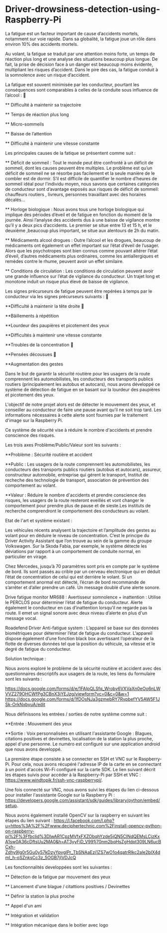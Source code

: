 # Driver-drowsiness-detection-using-Raspberry-Pi

La fatigue est un facteur important de cause d’accidents mortels, notamment sur voie rapide. Dans sa globalité, la fatigue joue un rôle dans environ 10% des accidents mortels.

Au volant, la fatigue se traduit par une attention moins forte, un temps de réaction plus long et une analyse des situations beaucoup plus longue. De fait, la prise de décision face à un danger est beaucoup moins évidente, multipliant les risques d’accident. Dans le pire des cas, la fatigue conduit à la somnolence avec un risque d’accident.

La fatigue est souvent minimisée par les conducteur, pourtant les conséquences sont comparables à celles de la conduite sous influence de l’alcool :  

** Difficulté à maintenir sa trajectoire 

** Temps de réaction plus long 

** Micro-sommeils 

** Baisse de l’attention

** Difficulté à maintenir une vitesse constante

Les principales causes de la fatique se présentent comme suit : 

** Déficit de sommeil : Tout le monde peut être confronté à un déficit de sommeil, dont les causes peuvent être multiples. Le problème est qu’un déficit de sommeil ne se résorbe pas facilement et la seule manière de le combler est de dormir. S’il est difficile de quantifier le nombre d’heures de sommeil idéal pour l’individu moyen, nous savons que certaines catégories de conducteur sont d’avantage exposés aux risques de déficit de sommeil: chauffeurs routiers , livreurs, personnes travaillant avec des horaires décalés... 

** Horloge biologique : Nous avons tous une horloge biologique qui implique des périodes d’éveil et de fatigue en fonction du moment de la journée. Ainsi l’analyse des accidents dus à une baisse de vigilance montre qu’il y a deux pics d’accidents. Le premier se situe entre 13 et 15 h, et le deuxième ,beaucoup plus important, se situe aux alentours de 2h du matin.   

** Médicaments alcool drogues : Outre l’alcool et les drogues, beaucoup de médicaments ont également un effet important sur l’état d’éveil de l’usager. Alors que les psychotropes sont bien connus comme pouvant altérer l’état d’éveil, d’autres médicaments plus ordinaires, comme les antiallergiques et remèdes contre le rhume, peuvent avoir un effet similaire.

** Conditions de circulation : Les conditions de circulation peuvent avoir une grande influence sur l’état de vigilance du conducteur. Un trajet long et monotone induit un risque plus élevé de baisse de vigilance.

Les signes précurseurs de fatigue peuvent être repérées à temps par le conducteur via les signes précurseurs suivants : 

**Difficulté à maintenir la tête droite  

**Bâillements à répétition

**Lourdeur des paupières et picotement des yeux

**Difficultés à maintenir une vitesse constante

**Troubles de la concentration 

**Pensées décousues  

**Augmentation des gestes

Dans le but de garantir la sécurité routière pour les usagers de la route comprennent les automobilistes, les conducteurs des transports publics routiers (principalement les autobus et autocars), nous avons développé ce système de détection de fatigue en se basant sur la lourdeur des paupières et picotement des yeux. 

L'objectif de notre projet alors est de détecter le mouvement des yeux, et conseiller au conducteur de faire une pause avant qu’il ne soit trop tard. Les informations nécessaires à cette alerte sont fournies par le traitement d'image sur la Raspberry Pi.  

Ce système de sécurité vise à réduire le nombre d'accidents et prendre conscience des risques. 

Les trois axes Problème/Public/Valeur sont les suivants :  

**Problème :    Sécurité routière et accident                         

**Public   :    Les usagers de la route comprennent les automobilistes, les conducteurs des transports publics routiers (autobus et autocars), assureur, constructeur automobile, entreprise qui gérent le transport, Institut de recheche des technologie de transport, association de prévention des comportement au volant.

**Valeur   :    Réduire le nombre d'accidents et prendre conscience des risques, les usagers de la route resteront eveillés et vont changer le comportement pour prendre plus de pause et de sieste.Les instituts de recherche comprendront le comportement des conducteurs au volant. 

Etat de l'art et système existant : 

Les véhicules récents analysent la trajectoire et l’amplitude des gestes au volant pour en déduire le niveau de concentration. C’est le principe du Driver Activity Assistant que l’on trouve au sein de la gamme du groupe Volkswagen. Sur la Skoda Fabia, par exemple, le système détecte les déviations par rapport à un comportement de conduite normal, en particulier en virage.

Chez Mercedes, jusqu’à 70 paramètres sont pris en compte par le système de bord. Ils sont passés au crible par un cerveau électronique qui en déduit l’état de concentration de celui qui est derrière le volant. Si un comportement anormal est détecté, l’écran de bord recommande de s’arrêter et d’aller prendre un café. Un message doublé d’une alerte sonore.

Drive fatigue monitor MR688 : Avertisseur somnolence + inattention : Utilise le PERCLOS pour déterminer l’état de fatigue du conducteur.
Alerte également le conducteur en cas d’inattention lorsqu’il ne regarde pas la route. Il emet un signal sonore avec deux niveau d’alerte en plus d'un message vocal.

Roadefend Driver Anti-fatigue system : L’appareil se base sur des données biométriques pour déterminer l’état de fatigue du conducteur.
L’appareil dispose également d’une fonction black box avertissant l’opérateur de la flotte de diverses données tel que la position du véhicule, sa vitesse et le degré de fatigue du conducteur.

Solution technique :

Nous avons exploré le problème de la sécurité routière et accident avec des questionnaires descriptifs aux usagers de la route, les liens du formulaire sont les suivants :

https://docs.google.com/forms/d/e/1FAIpQLSfq_Wrobv6VXVaXn0eOo6nLWVVZ279OHCWfPg3CBnX3iYEJzg/viewform?vc=0&c=0&w=1
https://docs.google.com/forms/d/1fDOsNJa3gzmebRY7RvpbefYV5AW5F1JSk-OrkNxbyuA/edit

Nous définissons les entrées / sorties de notre système comme suit :

**Entrée : Mouvement des yeux

**Sortie : Voix personnalisées en utilisant l'assistante Google : Blagues, citations positives et devinettes, localisation de la station la plus proche, appel d'une personne. Le numéro est configuré sur une application android que nous avons developpé. 
                        
La première étape consiste à se connecter en SSH et VNC sur le Raspberry-Pi. Pour cela, nous avons récupéré l'adresse IP de la carte en se connectant à un point d'accès Wi-Fi configuré sur la carte SDK. Le lien suivant décrit les étapes suivis pour accéder à la Raspberry-Pi par SSH et VNC : https://www.windtopik.fr/ssh-vnc-raspberrypi/.

Une fois connecté sur VNC, nous avons suivi les étapes du lien ci-dessous pour installer l'assistante Google sur la Raspberry Pi : https://developers.google.com/assistant/sdk/guides/library/python/embed/setup. 

Nous avons également installé OpenCV sur la raspberry en suivant les étapes du lien suivant : https://l.facebook.com/l.php?u=https%3A%2F%2Fwww.deciphertechnic.com%2Finstall-opencv-python-on-raspberry-pi%2F%3Ffbclid%3DIwAR1CpzMVfxFXZObqhYzde5jQN5CINdQEMsLCjzKxA1sw0A36cDftsUu2MA0&h=AT3yyFiD_V991j70nm2bqHsZgHdpt309LN6ucBCxh-Zdhy9Ig0r5Gu0y57kDzyYpvglPr_TbSNAaEzi1ZS7wO1o4qatrRIkc2ale2bIX4dmI_h-oSZnksCc3z_5OGB7jIVDJcQ

Les fonctionnalités developpées sont les suivantes :
 
** Détection de la fatigue par mouvement des yeux

** Lancement d'une blague / citattions positives / Devinettes

** Définir la station la plus proche

** Appel d'un ami

** Intégration et validation

** Intégration mécanique dans le boitier avec logo
 
